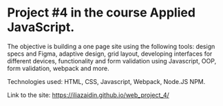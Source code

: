 # Project #4 in the course Applied JavaScript.
The objective is building a one page site using the following tools: design specs and Figma, adaptive design, grid layout, developing interfaces for different devices, functionality and form validation using Javascript, OOP, form validation, webpack and more.

Technologies used: HTML, CSS, Javascript, Webpack, Node.JS NPM.

Link to the site: https://iliazaidin.github.io/web_project_4/